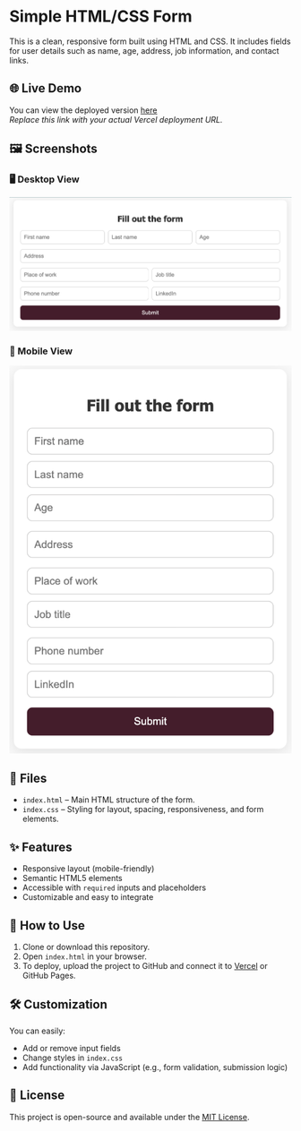 # Simple HTML/CSS Form

This is a clean, responsive form built using HTML and CSS. It includes fields for user details such as name, age, address, job information, and contact links.

## 🌐 Live Demo

You can view the deployed version [here](https://simple-form-neon.vercel.app/)  
_Replace this link with your actual Vercel deployment URL._

## 🖼️ Screenshots

### 🖥️ Desktop View

![Desktop View](screenshots/desktop.png)

### 📱 Mobile View

![Mobile View](screenshots/mobile.png)

## 📁 Files

- `index.html` – Main HTML structure of the form.
- `index.css` – Styling for layout, spacing, responsiveness, and form elements.

## ✨ Features

- Responsive layout (mobile-friendly)
- Semantic HTML5 elements
- Accessible with `required` inputs and placeholders
- Customizable and easy to integrate

## 🚀 How to Use

1. Clone or download this repository.
2. Open `index.html` in your browser.
3. To deploy, upload the project to GitHub and connect it to [Vercel](https://vercel.com) or GitHub Pages.

## 🛠️ Customization

You can easily:

- Add or remove input fields
- Change styles in `index.css`
- Add functionality via JavaScript (e.g., form validation, submission logic)

## 📄 License

This project is open-source and available under the [MIT License](LICENSE).
